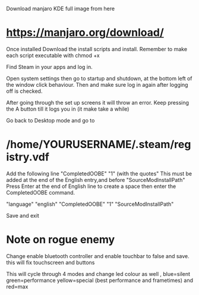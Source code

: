Download manjaro KDE full image from here 

# https://manjaro.org/download/

Once installed Download the install scripts and install. Remember to make each script executable with chmod +x

Find Steam in your apps and log in.

Open system settings then go to  startup and shutdown, at the bottom left of the window click behaviour. Then and make sure log in again after logging off is checked. 

After going through the set up screens it will throw an error.
Keep pressing the A button till it logs you in (it make take a while)

Go back to Desktop mode and go to 

# /home/YOURUSERNAME/.steam/registry.vdf

Add the following line  "CompletedOOBE"  "1" (with the quotes" This must be added at the end of the English entry,and before "SourceModInstallPath"
Press Enter at the end of English line to create a space then enter the CompletedOOBE command. 

"language"		"english"
"CompletedOOBE"		"1"
"SourceModInstallPath"	

Save and exit 


# Note on rogue enemy
 
 Change enable bluetooth controller and enable touchbar to false and save. this will fix touchscreen and buttons 

This will cycle through 4 modes and change led colour as well , blue=silent green=performance yellow=special (best performance and frametimes) and red=max




